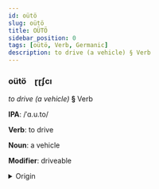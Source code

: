 ```yaml
---
id: oütö
slug: oütö
title: OÜTÖ
sidebar_position: 0
tags: [oütö, Verb, Germanic]
description: to drive (a vehicle) § Verb
---
```


### oütö&emsp;<span kind="abugida">ɽɽʄcı</span>

*to drive (a vehicle)* **§** Verb

**IPA**: /ˈɑ.u.to/

**Verb**: to drive

**Noun**: a vehicle

**Modifier**: driveable

<details>
    <summary>Origin</summary>
    German Auto [ˈʔaʊ̯tʰoː]<br/>
    <em>Germanic Language Family</em>
</details>